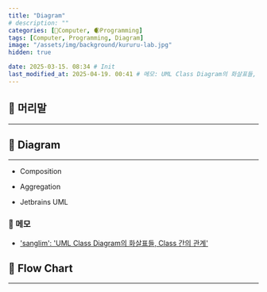 ```yaml
---
title: "Diagram"
# description: ""
categories: [💫Computer, 🌒Programming]
tags: [Computer, Programming, Diagram]
image: "/assets/img/background/kururu-lab.jpg"
hidden: true

date: 2025-03-15. 08:34 # Init
last_modified_at: 2025-04-19. 00:41 # 메모: UML Class Diagram의 화살표들, Class 간의 관계
---
```


## 💫 머리말

---

## 💫 Diagram

---

- Composition
- Aggregation

- Jetbrains UML

### 🫧 메모

- ['sanglim': 'UML Class Diagram의 화살표들, Class 간의 관계'](https://ainayoon.tistory.com/9)

## 💫 Flow Chart

---
